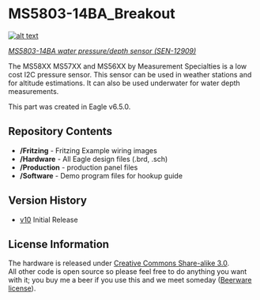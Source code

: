 MS5803-14BA_Breakout
====================

[![alt text](https://cdn.sparkfun.com/assets/learn_tutorials/1/3/2/IsometricView.jpg)](https://cdn.sparkfun.com/assets/learn_tutorials/1/3/2/IsometricView.jpg)

[*MS5803-14BA water pressure/depth sensor (SEN-12909)*](https://www.sparkfun.com/products/12909)

The MS58XX MS57XX and MS56XX by Measurement Specialties is a low cost I2C pressure
sensor.  This sensor can be used in weather stations and for altitude
estimations. It can also be used underwater for water depth measurements. 

This part was created in Eagle v6.5.0. 

Repository Contents
-------------------

* **/Fritzing** - Fritzing Example wiring images
* **/Hardware** - All Eagle design files (.brd, .sch)
* **/Production** - production panel files
* **/Software** - Demo program files for hookup guide


Version History
---------------
* [v10](https://github.com/sparkfun/MS5803-14BA_Breakout/tree/v1.0) Initial Release

License Information
-------------------
The hardware is released under [Creative Commons Share-alike 3.0](http://creativecommons.org/licenses/by-sa/3.0/).  
All other code is open source so please feel free to do anything you want with it; you buy me a beer if you use this and we meet someday ([Beerware license](http://en.wikipedia.org/wiki/Beerware)).
